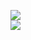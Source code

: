 [![](https://img.shields.io/badge/Made%20With-Github%20Spray-lightgrey.svg?style=for-the-badge&logo=github)](https://github.com/Annihil/github-spray#2234)  
[![](https://i.imgur.com/2DrTn0Z.gif)](https://github.com/Annihil/github-spray)